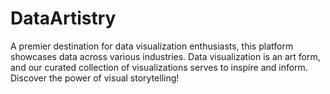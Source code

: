 # DataArtistry
A premier destination for data visualization enthusiasts, this platform showcases data across various industries. Data visualization is an art form, and our curated collection of visualizations serves to inspire and inform. Discover the power of visual storytelling!
